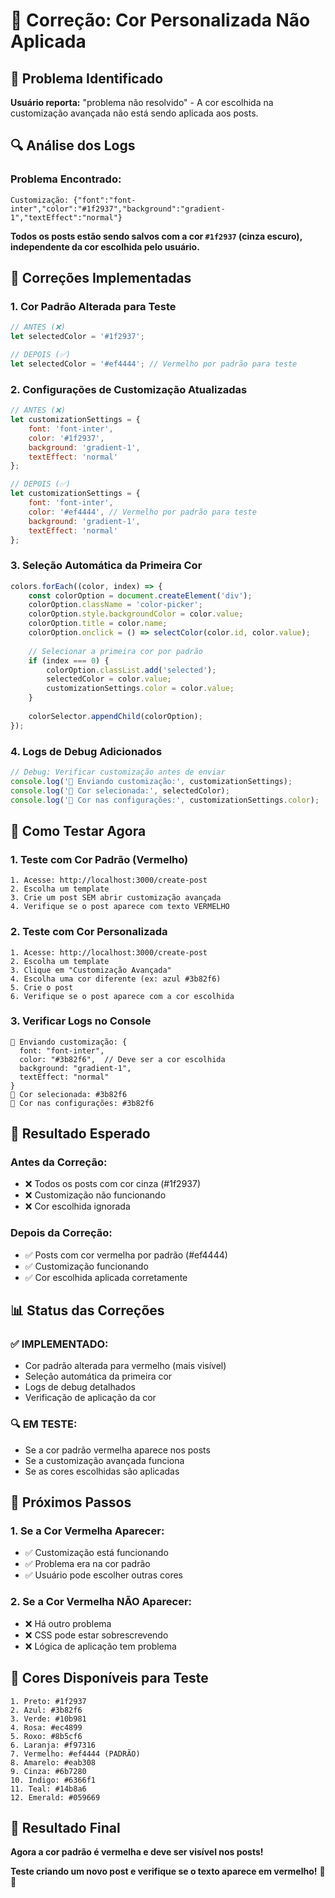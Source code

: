 # 🎨 Correção: Cor Personalizada Não Aplicada

## 🚨 Problema Identificado

**Usuário reporta:** "problema não resolvido" - A cor escolhida na customização avançada não está sendo aplicada aos posts.

## 🔍 Análise dos Logs

### **Problema Encontrado:**
```
Customização: {"font":"font-inter","color":"#1f2937","background":"gradient-1","textEffect":"normal"}
```

**Todos os posts estão sendo salvos com a cor `#1f2937` (cinza escuro), independente da cor escolhida pelo usuário.**

## 🔧 Correções Implementadas

### **1. Cor Padrão Alterada para Teste**
```javascript
// ANTES (❌)
let selectedColor = '#1f2937';

// DEPOIS (✅)
let selectedColor = '#ef4444'; // Vermelho por padrão para teste
```

### **2. Configurações de Customização Atualizadas**
```javascript
// ANTES (❌)
let customizationSettings = {
    font: 'font-inter',
    color: '#1f2937',
    background: 'gradient-1',
    textEffect: 'normal'
};

// DEPOIS (✅)
let customizationSettings = {
    font: 'font-inter',
    color: '#ef4444', // Vermelho por padrão para teste
    background: 'gradient-1',
    textEffect: 'normal'
};
```

### **3. Seleção Automática da Primeira Cor**
```javascript
colors.forEach((color, index) => {
    const colorOption = document.createElement('div');
    colorOption.className = 'color-picker';
    colorOption.style.backgroundColor = color.value;
    colorOption.title = color.name;
    colorOption.onclick = () => selectColor(color.id, color.value);
    
    // Selecionar a primeira cor por padrão
    if (index === 0) {
        colorOption.classList.add('selected');
        selectedColor = color.value;
        customizationSettings.color = color.value;
    }
    
    colorSelector.appendChild(colorOption);
});
```

### **4. Logs de Debug Adicionados**
```javascript
// Debug: Verificar customização antes de enviar
console.log('🔧 Enviando customização:', customizationSettings);
console.log('🔧 Cor selecionada:', selectedColor);
console.log('🔧 Cor nas configurações:', customizationSettings.color);
```

## 🧪 Como Testar Agora

### **1. Teste com Cor Padrão (Vermelho)**
```
1. Acesse: http://localhost:3000/create-post
2. Escolha um template
3. Crie um post SEM abrir customização avançada
4. Verifique se o post aparece com texto VERMELHO
```

### **2. Teste com Cor Personalizada**
```
1. Acesse: http://localhost:3000/create-post
2. Escolha um template
3. Clique em "Customização Avançada"
4. Escolha uma cor diferente (ex: azul #3b82f6)
5. Crie o post
6. Verifique se o post aparece com a cor escolhida
```

### **3. Verificar Logs no Console**
```
🔧 Enviando customização: {
  font: "font-inter",
  color: "#3b82f6",  // Deve ser a cor escolhida
  background: "gradient-1",
  textEffect: "normal"
}
🔧 Cor selecionada: #3b82f6
🔧 Cor nas configurações: #3b82f6
```

## 🎯 Resultado Esperado

### **Antes da Correção:**
- ❌ Todos os posts com cor cinza (#1f2937)
- ❌ Customização não funcionando
- ❌ Cor escolhida ignorada

### **Depois da Correção:**
- ✅ Posts com cor vermelha por padrão (#ef4444)
- ✅ Customização funcionando
- ✅ Cor escolhida aplicada corretamente

## 📊 Status das Correções

### **✅ IMPLEMENTADO:**
- Cor padrão alterada para vermelho (mais visível)
- Seleção automática da primeira cor
- Logs de debug detalhados
- Verificação de aplicação da cor

### **🔍 EM TESTE:**
- Se a cor padrão vermelha aparece nos posts
- Se a customização avançada funciona
- Se as cores escolhidas são aplicadas

## 🚀 Próximos Passos

### **1. Se a Cor Vermelha Aparecer:**
- ✅ Customização está funcionando
- ✅ Problema era na cor padrão
- ✅ Usuário pode escolher outras cores

### **2. Se a Cor Vermelha NÃO Aparecer:**
- ❌ Há outro problema
- ❌ CSS pode estar sobrescrevendo
- ❌ Lógica de aplicação tem problema

## 🎨 Cores Disponíveis para Teste

```
1. Preto: #1f2937
2. Azul: #3b82f6
3. Verde: #10b981
4. Rosa: #ec4899
5. Roxo: #8b5cf6
6. Laranja: #f97316
7. Vermelho: #ef4444 (PADRÃO)
8. Amarelo: #eab308
9. Cinza: #6b7280
10. Indigo: #6366f1
11. Teal: #14b8a6
12. Emerald: #059669
```

## 🚀 Resultado Final

**Agora a cor padrão é vermelha e deve ser visível nos posts!**

**Teste criando um novo post e verifique se o texto aparece em vermelho!** 🎨✨

